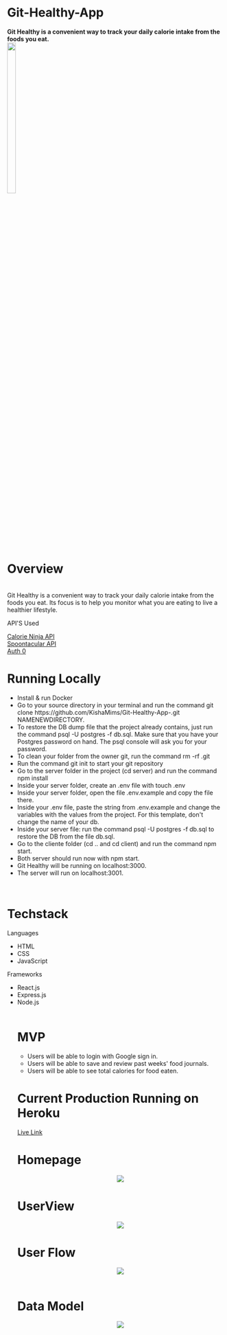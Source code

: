 # Git-Healthy-App
<b>Git Healthy is a convenient way to track your daily calorie intake from the foods you eat.</b> <br/>
<img src="https://user-images.githubusercontent.com/86165064/164090412-1fcd84ad-75d8-424c-a8c8-36678e0ca5cb.png" width=20% height=30% /> </br>
<h1>Overview</h1> </br>
Git Healthy is a convenient way to track your daily calorie intake from the foods you eat.  Its focus is to help you monitor what you are eating to live a healthier lifestyle.
<p>API'S Used</p> 
<a href="https://calorieninjas.com/api">Calorie Ninja API</a><br/>
<a href="https://spoonacular.com/food-api">Spoontacular API</a><br/>
<a href="https://auth0.com/docs/quickstart/backend/nodejs/01-authorization)">Auth 0</a>
</center>
<h1>Running Locally</h1>
<ul>
<li>Install & run Docker</li>
<li>Go to your source directory in your terminal and run the command git clone https://github.com/KishaMims/Git-Healthy-App-.git NAMENEWDIRECTORY. 
<li>To restore the DB dump file that the project already contains, just run the command psql -U postgres -f db.sql. Make sure that you have your Postgres password on hand. The psql console will ask you for your password.</li>
<li>To clean your folder from the owner git, run the command rm -rf .git</li>
<li>Run the command git init to start your git repository</li>
<li>Go to the server folder in the project (cd server) and run the command npm install</li>
<li>Inside your server folder, create an .env file with touch .env</li>
<li>Inside your server folder, open the file .env.example and copy the file there.</li>
<li>Inside your .env file, paste the string from .env.example and change the variables with the values from the project. For this template, don't change the name of your db.</li>
<li>Inside your server file: run the command psql -U postgres -f db.sql to restore the DB from the file db.sql.</li>
<li>Go to the cliente folder (cd .. and cd client) and run the command npm start.</li>
<li> Both server should run now with npm start.</li>
<li>Git Healthy will be running on localhost:3000.</li>
<li>The server will run on localhost:3001.</li>
</ul>
<br/>
<h1>Techstack</h1>
Languages
<uL>
  <li>HTML</li>
  <li>CSS</li>
  <li>JavaScript</li>
</ul>
Frameworks
<ul>
  <li>React.js</li>
  <li>Express.js</li>
  <li>Node.js</li>
  </br>
<h1>MVP</h1>
<ul>
  <li>Users will be able to login with Google sign in.</li>
  <li>Users will be able to save and review past weeks' food journals.</li>
  <li>Users will be able to see total calories for food eaten.</li>
  </ul>
  <h1>Current Production Running on Heroku</h1>
<a href="https://git-healthy-22.herokuapp.com">Live Link</a>
<h1>Homepage</h1>
<center><img src="https://user-images.githubusercontent.com/86165064/169418804-21bf70c8-9190-436b-bc80-cd977ac42aa5.jpg"/></center>
<h1>UserView</h1>
<center><img src="https://user-images.githubusercontent.com/86165064/169418903-09d4d3b0-332c-42a7-a3c7-94fd5a8768dc.jpg"/></center>
 <h1>User Flow</h1>
<center><img src="https://user-images.githubusercontent.com/86165064/164325673-e9cce3af-b8ba-4fdd-ae09-c44e3d373dc1.jpg"/> </center>
</br>
 <h1>Data Model</h1>
<center><img src="https://user-images.githubusercontent.com/86165064/168924614-fea47dd8-7f20-4fe8-8682-8a5a7ccc77a5.jpg"/></center>

